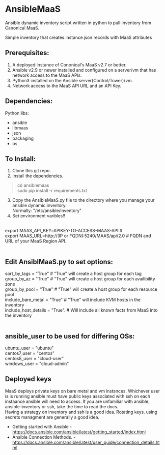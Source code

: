 # AnsibleMaaS

Ansible dynamic inventory script written in python to pull inventory from Canonical MaaS. <br>

Simple inventory that creates instance json records with MaaS attributes <br>

## Prerequisites: <br>
1. A deployed instance of Cononical's MaaS v2.7 or better.<br>
2. Ansible v2.9 or newer installed and configured on a server/vm that has network access to the MaaS APIs.<br>
3. Python3 installed on the Ansible server(Control/Tower)/vm.<br>
4. Network access to the MaaS API URL and an API Key.<br>

## Dependencies: <br>
Python libs: <br>
- ansible<br>
- libmaas<br>
- json <br>
- packaging<br>
- os<br>

## To Install: <br>
1. Clone this git repo.
2. Install the dependencies.<br>
> cd ansiblemaas <br>
> sudo pip install -r requirements.txt<br>
3. Copy the AnsibleMaaS.py file to the directory where you manage your ansible dynamic inventory.<br>
Normally: "/etc/ansible/inventory" <br>
4. Set environment varibles!! <br>
<br>
export MAAS_API_KEY=APIKEY-TO-ACCESS-MAAS-API #  <br>
export MAAS_URL=http://(IP or FQDN):5240/MAAS/api/2.0 # FQDN and URL of your MaaS Region API. <br>
<br>

## Edit AnsiblMaaS.py to set options: <br>
sort_by_tags = "True"            # "True" will create a host group for each tag<br>
group_by_az = "True"             # "True" will create a host group for each availibility zone<br>
group_by_pool = "True"           # "True" will create a host group for each resource pool<br>
include_bare_metal = "True"      # "True" will include KVM hosts in the inventory<br>
include_host_details = "True".   # Will include all known facts from MaaS into the inventory<br>
<br>

## ansible_user to be used for differing OSs:
ubuntu_user = "ubuntu"        
centos7_user = "centos"<br>
centos8_user = "cloud-user"<br>
windows_user = "cloud-admin"<br>

## Deployed keys
MaaS deploys private keys on bare metal and vm instances. Whichever user is is running ansible must have public keys associated with ssh on
each instaance ansible will need to access. If you are unfamiliar with ansible, ansible-inventory or ssh, take the time to read the docs.<br>
Having a strategy on inventory and ssh is a good idea. Rotating keys, using secrets managment are generally a good idea. <br>
- Getting started with Ansible - https://docs.ansible.com/ansible/latest/getting_started/index.html <br>
- Ansible Connection Methods. - https://docs.ansible.com/ansible/latest/user_guide/connection_details.html <br>
